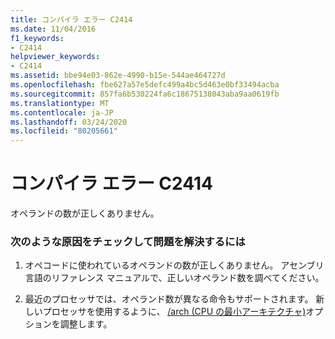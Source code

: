 ```yaml
---
title: コンパイラ エラー C2414
ms.date: 11/04/2016
f1_keywords:
- C2414
helpviewer_keywords:
- C2414
ms.assetid: bbe94e03-862e-4990-b15e-544ae464727d
ms.openlocfilehash: fbe627a57e5defc499a4bc5d463e0bf33494acba
ms.sourcegitcommit: 857fa6b530224fa6c18675138043aba9aa0619fb
ms.translationtype: MT
ms.contentlocale: ja-JP
ms.lasthandoff: 03/24/2020
ms.locfileid: "80205661"
---
```

# <a name="compiler-error-c2414"></a>コンパイラ エラー C2414

オペランドの数が正しくありません。

### <a name="to-fix-by-checking-the-following-possible-causes"></a>次のような原因をチェックして問題を解決するには

1. オペコードに使われているオペランドの数が正しくありません。 アセンブリ言語のリファレンス マニュアルで、正しいオペランド数を調べてください。

1. 最近のプロセッサでは、オペランド数が異なる命令もサポートされます。 新しいプロセッサを使用するように、 [/arch (CPU の最小アーキテクチャ)](../../build/reference/arch-minimum-cpu-architecture.md)オプションを調整します。
